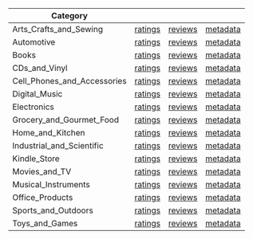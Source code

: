| Category |  |  |  | 
 |----------|:-----:|:-----:|:-----:|
Arts_Crafts_and_Sewing | [ratings](https://ciir.cs.umass.edu/downloads/XMarket/FULL/ca/Arts_Crafts_and_Sewing/ratings_ca_Arts_Crafts_and_Sewing.txt.gz) | [reviews](https://ciir.cs.umass.edu/downloads/XMarket/FULL/ca/Arts_Crafts_and_Sewing/reviews_ca_Arts_Crafts_and_Sewing.json.gz) | [metadata](https://ciir.cs.umass.edu/downloads/XMarket/FULL/ca/Arts_Crafts_and_Sewing/metadata_ca_Arts_Crafts_and_Sewing.json.gz) |  
Automotive | [ratings](https://ciir.cs.umass.edu/downloads/XMarket/FULL/ca/Automotive/ratings_ca_Automotive.txt.gz) | [reviews](https://ciir.cs.umass.edu/downloads/XMarket/FULL/ca/Automotive/reviews_ca_Automotive.json.gz) | [metadata](https://ciir.cs.umass.edu/downloads/XMarket/FULL/ca/Automotive/metadata_ca_Automotive.json.gz) |  
Books | [ratings](https://ciir.cs.umass.edu/downloads/XMarket/FULL/ca/Books/ratings_ca_Books.txt.gz) | [reviews](https://ciir.cs.umass.edu/downloads/XMarket/FULL/ca/Books/reviews_ca_Books.json.gz) | [metadata](https://ciir.cs.umass.edu/downloads/XMarket/FULL/ca/Books/metadata_ca_Books.json.gz) |  
CDs_and_Vinyl | [ratings](https://ciir.cs.umass.edu/downloads/XMarket/FULL/ca/CDs_and_Vinyl/ratings_ca_CDs_and_Vinyl.txt.gz) | [reviews](https://ciir.cs.umass.edu/downloads/XMarket/FULL/ca/CDs_and_Vinyl/reviews_ca_CDs_and_Vinyl.json.gz) | [metadata](https://ciir.cs.umass.edu/downloads/XMarket/FULL/ca/CDs_and_Vinyl/metadata_ca_CDs_and_Vinyl.json.gz) |  
Cell_Phones_and_Accessories | [ratings](https://ciir.cs.umass.edu/downloads/XMarket/FULL/ca/Cell_Phones_and_Accessories/ratings_ca_Cell_Phones_and_Accessories.txt.gz) | [reviews](https://ciir.cs.umass.edu/downloads/XMarket/FULL/ca/Cell_Phones_and_Accessories/reviews_ca_Cell_Phones_and_Accessories.json.gz) | [metadata](https://ciir.cs.umass.edu/downloads/XMarket/FULL/ca/Cell_Phones_and_Accessories/metadata_ca_Cell_Phones_and_Accessories.json.gz) |  
Digital_Music | [ratings](https://ciir.cs.umass.edu/downloads/XMarket/FULL/ca/Digital_Music/ratings_ca_Digital_Music.txt.gz) | [reviews](https://ciir.cs.umass.edu/downloads/XMarket/FULL/ca/Digital_Music/reviews_ca_Digital_Music.json.gz) | [metadata](https://ciir.cs.umass.edu/downloads/XMarket/FULL/ca/Digital_Music/metadata_ca_Digital_Music.json.gz) |  
Electronics | [ratings](https://ciir.cs.umass.edu/downloads/XMarket/FULL/ca/Electronics/ratings_ca_Electronics.txt.gz) | [reviews](https://ciir.cs.umass.edu/downloads/XMarket/FULL/ca/Electronics/reviews_ca_Electronics.json.gz) | [metadata](https://ciir.cs.umass.edu/downloads/XMarket/FULL/ca/Electronics/metadata_ca_Electronics.json.gz) |  
Grocery_and_Gourmet_Food | [ratings](https://ciir.cs.umass.edu/downloads/XMarket/FULL/ca/Grocery_and_Gourmet_Food/ratings_ca_Grocery_and_Gourmet_Food.txt.gz) | [reviews](https://ciir.cs.umass.edu/downloads/XMarket/FULL/ca/Grocery_and_Gourmet_Food/reviews_ca_Grocery_and_Gourmet_Food.json.gz) | [metadata](https://ciir.cs.umass.edu/downloads/XMarket/FULL/ca/Grocery_and_Gourmet_Food/metadata_ca_Grocery_and_Gourmet_Food.json.gz) |  
Home_and_Kitchen | [ratings](https://ciir.cs.umass.edu/downloads/XMarket/FULL/ca/Home_and_Kitchen/ratings_ca_Home_and_Kitchen.txt.gz) | [reviews](https://ciir.cs.umass.edu/downloads/XMarket/FULL/ca/Home_and_Kitchen/reviews_ca_Home_and_Kitchen.json.gz) | [metadata](https://ciir.cs.umass.edu/downloads/XMarket/FULL/ca/Home_and_Kitchen/metadata_ca_Home_and_Kitchen.json.gz) |  
Industrial_and_Scientific | [ratings](https://ciir.cs.umass.edu/downloads/XMarket/FULL/ca/Industrial_and_Scientific/ratings_ca_Industrial_and_Scientific.txt.gz) | [reviews](https://ciir.cs.umass.edu/downloads/XMarket/FULL/ca/Industrial_and_Scientific/reviews_ca_Industrial_and_Scientific.json.gz) | [metadata](https://ciir.cs.umass.edu/downloads/XMarket/FULL/ca/Industrial_and_Scientific/metadata_ca_Industrial_and_Scientific.json.gz) |  
Kindle_Store | [ratings](https://ciir.cs.umass.edu/downloads/XMarket/FULL/ca/Kindle_Store/ratings_ca_Kindle_Store.txt.gz) | [reviews](https://ciir.cs.umass.edu/downloads/XMarket/FULL/ca/Kindle_Store/reviews_ca_Kindle_Store.json.gz) | [metadata](https://ciir.cs.umass.edu/downloads/XMarket/FULL/ca/Kindle_Store/metadata_ca_Kindle_Store.json.gz) |  
Movies_and_TV | [ratings](https://ciir.cs.umass.edu/downloads/XMarket/FULL/ca/Movies_and_TV/ratings_ca_Movies_and_TV.txt.gz) | [reviews](https://ciir.cs.umass.edu/downloads/XMarket/FULL/ca/Movies_and_TV/reviews_ca_Movies_and_TV.json.gz) | [metadata](https://ciir.cs.umass.edu/downloads/XMarket/FULL/ca/Movies_and_TV/metadata_ca_Movies_and_TV.json.gz) |  
Musical_Instruments | [ratings](https://ciir.cs.umass.edu/downloads/XMarket/FULL/ca/Musical_Instruments/ratings_ca_Musical_Instruments.txt.gz) | [reviews](https://ciir.cs.umass.edu/downloads/XMarket/FULL/ca/Musical_Instruments/reviews_ca_Musical_Instruments.json.gz) | [metadata](https://ciir.cs.umass.edu/downloads/XMarket/FULL/ca/Musical_Instruments/metadata_ca_Musical_Instruments.json.gz) |  
Office_Products | [ratings](https://ciir.cs.umass.edu/downloads/XMarket/FULL/ca/Office_Products/ratings_ca_Office_Products.txt.gz) | [reviews](https://ciir.cs.umass.edu/downloads/XMarket/FULL/ca/Office_Products/reviews_ca_Office_Products.json.gz) | [metadata](https://ciir.cs.umass.edu/downloads/XMarket/FULL/ca/Office_Products/metadata_ca_Office_Products.json.gz) |  
Sports_and_Outdoors | [ratings](https://ciir.cs.umass.edu/downloads/XMarket/FULL/ca/Sports_and_Outdoors/ratings_ca_Sports_and_Outdoors.txt.gz) | [reviews](https://ciir.cs.umass.edu/downloads/XMarket/FULL/ca/Sports_and_Outdoors/reviews_ca_Sports_and_Outdoors.json.gz) | [metadata](https://ciir.cs.umass.edu/downloads/XMarket/FULL/ca/Sports_and_Outdoors/metadata_ca_Sports_and_Outdoors.json.gz) |  
Toys_and_Games | [ratings](https://ciir.cs.umass.edu/downloads/XMarket/FULL/ca/Toys_and_Games/ratings_ca_Toys_and_Games.txt.gz) | [reviews](https://ciir.cs.umass.edu/downloads/XMarket/FULL/ca/Toys_and_Games/reviews_ca_Toys_and_Games.json.gz) | [metadata](https://ciir.cs.umass.edu/downloads/XMarket/FULL/ca/Toys_and_Games/metadata_ca_Toys_and_Games.json.gz) |  
